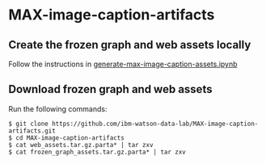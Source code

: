 # MAX-image-caption-artifacts

## Create the frozen graph and web assets locally

Follow the instructions in [generate-max-image-caption-assets.ipynb](generate-max-image-caption-assets.ipynb)

## Download frozen graph and web assets

Run the following commands:

```
$ git clone https://github.com/ibm-watson-data-lab/MAX-image-caption-artifacts.git
$ cd MAX-image-caption-artifacts
$ cat web_assets.tar.gz.parta* | tar zxv
$ cat frozen_graph_assets.tar.gz.parta* | tar zxv
```
